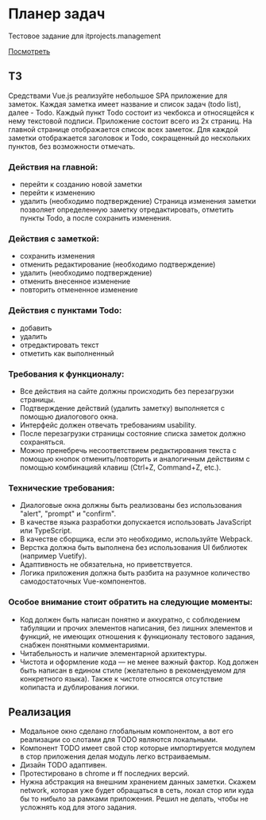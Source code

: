 # Планер задач
Тестовое задание для itprojects.management

[Посмотреть](https://guest363.github.io/test-itprojects/)

## ТЗ
Средствами Vue.js реализуйте небольшое SPA приложение для заметок.
Каждая заметка имеет название и список задач (todo list), далее - Todo.
Каждый пункт Todo состоит из чекбокса и относящейся к нему текстовой подписи.
Приложение состоит всего из 2х страниц.
На главной странице отображается список всех заметок.
Для каждой заметки отображается заголовок и Todo, сокращенный до нескольких пунктов, без возможности отмечать.
### Действия на главной:
- перейти к созданию новой заметки
- перейти к изменению
- удалить (необходимо подтверждение)
Страница изменения заметки позволяет определенную заметку отредактировать, отметить пункты Todo, а после сохранить изменения.
### Действия с заметкой:
- сохранить изменения
- отменить редактирование (необходимо подтверждение)
- удалить (необходимо подтверждение)
- отменить внесенное изменение
- повторить отмененное изменение
### Действия с пунктами Todo:
- добавить
- удалить
- отредактировать текст
- отметить как выполненный
### Требования к функционалу:
- Все действия на сайте должны происходить без перезагрузки страницы.
- Подтверждение действий (удалить заметку) выполняется с помощью диалогового окна.
- Интерфейс должен отвечать требованиям usability.
- После перезагрузки страницы состояние списка заметок должно сохраняться.
- Можно пренебречь несоответствием редактирования текста с помощью кнопок отменить/повторить и аналогичным действиям с помощью комбинацияй клавиш (Ctrl+Z, Command+Z, etc.).
### Технические требования:
- Диалоговые окна должны быть реализованы без использования "alert", "prompt" и "confirm".
- В качестве языка разработки допускается использовать JavaScript или TypeScript.
- В качестве сборщика, если это необходимо, используйте Webpack.
- Верстка должна быть выполнена без использования UI библиотек (например Vuetify).
- Адаптивность не обязательна, но приветствуется.
- Логика приложения должна быть разбита на разумное количество самодостаточных Vue-компонентов.
### Особое внимание стоит обратить на следующие моменты:
- Код должен быть написан понятно и аккуратно, с соблюдением табуляции и прочих элементов написания, без лишних элементов и функций, не имеющих отношения к функционалу тестового задания, снабжен понятными комментариями.
- Читабельность и наличие элементарной архитектуры.
- Чистота и оформление кода — не менее важный фактор. Код должен быть написан в едином стиле (желательно в рекомендуемом для конкретного языка). Также к чистоте относятся отсутствие копипаста и дублирования логики.

## Реализация
- Модальное окно сделано глобальным компонентом, а вот его реализации со слотами для TODO являются локальными.
- Компонент TODO имеет свой стор которые импортируется модулем в стор приложения делая модуль легко встраиваемым.
- Дизайн TODO адаптивен.
- Протестировано в chrome и ff последних версий.
- Нужна абстракция на внешним хранением данных заметки. Скажем network, которая уже будет обращаться в сеть, локал стор или куда бы то нибыло за рамками приложения. Решил не делать, чтобы не усложнять код для этого задания.



